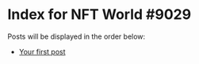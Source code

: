 # Index for NFT World #9029
Posts will be displayed in the order below:

- [Your first post](./001-first.md)

